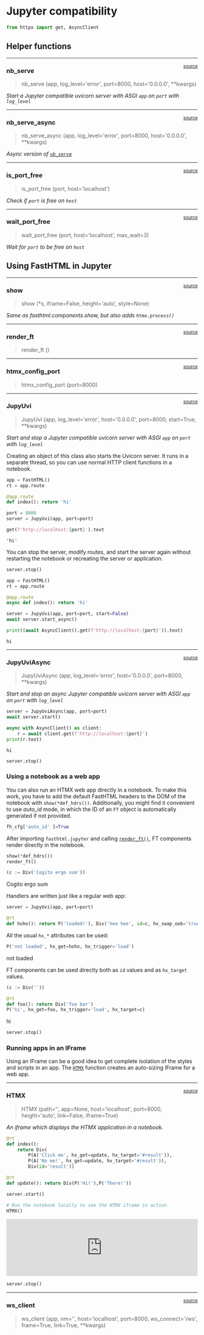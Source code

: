 # Jupyter compatibility


<!-- WARNING: THIS FILE WAS AUTOGENERATED! DO NOT EDIT! -->

``` python
from httpx import get, AsyncClient
```

## Helper functions

------------------------------------------------------------------------

<a
href="https://github.com/AnswerDotAI/fasthtml/blob/main/fasthtml/jupyter.py#L21"
target="_blank" style="float:right; font-size:smaller">source</a>

### nb_serve

>  nb_serve (app, log_level='error', port=8000, host='0.0.0.0', **kwargs)

*Start a Jupyter compatible uvicorn server with ASGI `app` on `port`
with `log_level`*

------------------------------------------------------------------------

<a
href="https://github.com/AnswerDotAI/fasthtml/blob/main/fasthtml/jupyter.py#L31"
target="_blank" style="float:right; font-size:smaller">source</a>

### nb_serve_async

>  nb_serve_async (app, log_level='error', port=8000, host='0.0.0.0',
>                      **kwargs)

*Async version of
[`nb_serve`](https://docs.fastht.ml/api/jupyter.html#nb_serve)*

------------------------------------------------------------------------

<a
href="https://github.com/AnswerDotAI/fasthtml/blob/main/fasthtml/jupyter.py#L39"
target="_blank" style="float:right; font-size:smaller">source</a>

### is_port_free

>  is_port_free (port, host='localhost')

*Check if `port` is free on `host`*

------------------------------------------------------------------------

<a
href="https://github.com/AnswerDotAI/fasthtml/blob/main/fasthtml/jupyter.py#L50"
target="_blank" style="float:right; font-size:smaller">source</a>

### wait_port_free

>  wait_port_free (port, host='localhost', max_wait=3)

*Wait for `port` to be free on `host`*

## Using FastHTML in Jupyter

------------------------------------------------------------------------

<a
href="https://github.com/AnswerDotAI/fasthtml/blob/main/fasthtml/components.py#L120"
target="_blank" style="float:right; font-size:smaller">source</a>

### show

>  show (*s, iframe=False, height='auto', style=None)

*Same as fasthtml.components.show, but also adds `htmx.process()`*

------------------------------------------------------------------------

<a
href="https://github.com/AnswerDotAI/fasthtml/blob/main/fasthtml/jupyter.py#L65"
target="_blank" style="float:right; font-size:smaller">source</a>

### render_ft

>  render_ft ()

------------------------------------------------------------------------

<a
href="https://github.com/AnswerDotAI/fasthtml/blob/main/fasthtml/jupyter.py#L70"
target="_blank" style="float:right; font-size:smaller">source</a>

### htmx_config_port

>  htmx_config_port (port=8000)

------------------------------------------------------------------------

<a
href="https://github.com/AnswerDotAI/fasthtml/blob/main/fasthtml/jupyter.py#L81"
target="_blank" style="float:right; font-size:smaller">source</a>

### JupyUvi

>  JupyUvi (app, log_level='error', host='0.0.0.0', port=8000, start=True,
>               **kwargs)

*Start and stop a Jupyter compatible uvicorn server with ASGI `app` on
`port` with `log_level`*

Creating an object of this class also starts the Uvicorn server. It runs
in a separate thread, so you can use normal HTTP client functions in a
notebook.

``` python
app = FastHTML()
rt = app.route

@app.route
def index(): return 'hi'

port = 8000
server = JupyUvi(app, port=port)
```

<script>
document.body.addEventListener('htmx:configRequest', (event) => {
    if(event.detail.path.includes('://')) return;
    htmx.config.selfRequestsOnly=false;
    event.detail.path = `${location.protocol}//${location.hostname}:8000${event.detail.path}`;
});
</script>

``` python
get(f'http://localhost:{port}').text
```

    'hi'

You can stop the server, modify routes, and start the server again
without restarting the notebook or recreating the server or application.

``` python
server.stop()
```

``` python
app = FastHTML()
rt = app.route

@app.route
async def index(): return 'hi'

server = JupyUvi(app, port=port, start=False)
await server.start_async()
```

<script>
document.body.addEventListener('htmx:configRequest', (event) => {
    if(event.detail.path.includes('://')) return;
    htmx.config.selfRequestsOnly=false;
    event.detail.path = `${location.protocol}//${location.hostname}:8000${event.detail.path}`;
});
</script>

``` python
print((await AsyncClient().get(f'http://localhost:{port}')).text)
```

    hi

------------------------------------------------------------------------

<a
href="https://github.com/AnswerDotAI/fasthtml/blob/main/fasthtml/jupyter.py#L101"
target="_blank" style="float:right; font-size:smaller">source</a>

### JupyUviAsync

>  JupyUviAsync (app, log_level='error', host='0.0.0.0', port=8000,
>                    **kwargs)

*Start and stop an async Jupyter compatible uvicorn server with ASGI
`app` on `port` with `log_level`*

``` python
server = JupyUviAsync(app, port=port)
await server.start()
```

<script>
document.body.addEventListener('htmx:configRequest', (event) => {
    if(event.detail.path.includes('://')) return;
    htmx.config.selfRequestsOnly=false;
    event.detail.path = `${location.protocol}//${location.hostname}:8000${event.detail.path}`;
});
</script>

``` python
async with AsyncClient() as client:
    r = await client.get(f'http://localhost:{port}')
print(r.text)
```

    hi

``` python
server.stop()
```

### Using a notebook as a web app

You can also run an HTMX web app directly in a notebook. To make this
work, you have to add the default FastHTML headers to the DOM of the
notebook with `show(*def_hdrs())`. Additionally, you might find it
convenient to use *auto_id* mode, in which the ID of an `FT` object is
automatically generated if not provided.

``` python
fh_cfg['auto_id' ]=True
```

After importing `fasthtml.jupyter` and calling
[`render_ft()`](https://docs.fastht.ml/api/jupyter.html#render_ft), FT
components render directly in the notebook.

``` python
show(*def_hdrs())
render_ft()
```

<meta charset="utf-8">
<meta name="viewport" content="width=device-width, initial-scale=1, viewport-fit=cover">
<script src="https://unpkg.com/htmx.org@2.0.4/dist/htmx.min.js"></script><script src="https://cdn.jsdelivr.net/gh/answerdotai/fasthtml-js@1.0.12/fasthtml.js"></script><script src="https://cdn.jsdelivr.net/gh/answerdotai/surreal@main/surreal.js"></script><script src="https://cdn.jsdelivr.net/gh/gnat/css-scope-inline@main/script.js"></script><script id="_7KKmEIAnRE_-M4c4Lf5dJg">if (window.htmx) htmx.process(document.body)</script>

``` python
(c := Div('Cogito ergo sum'))
```

<div id="_NNvXojeGS-eH1SZLG-pE4Q">

<div id="_vzHRxQNEQiaSQnLdUFq2Mg">

Cogito ergo sum

</div>

<script id="_SN7to4-bQ5O09J6vs2UvNA">if (window.htmx) htmx.process(document.body)</script>

</div>

Handlers are written just like a regular web app:

``` python
server = JupyUvi(app, port=port)
```

<script>
document.body.addEventListener('htmx:configRequest', (event) => {
    if(event.detail.path.includes('://')) return;
    htmx.config.selfRequestsOnly=false;
    event.detail.path = `${location.protocol}//${location.hostname}:8000${event.detail.path}`;
});
</script>

``` python
@rt
def hoho(): return P('loaded!'), Div('hee hee', id=c, hx_swap_oob='true')
```

All the usual `hx_*` attributes can be used:

``` python
P('not loaded', hx_get=hoho, hx_trigger='load')
```

<div id="_l0IdURqdSRu46RNQQPmMvA">

<p hx-get="/hoho" hx-trigger="load" id="_WUPc1vlnQUStT30OWNXAHQ">

not loaded
</p>

<script id="_o4Z4wNOxQXum9LI9N-YhRw">if (window.htmx) htmx.process(document.body)</script>

</div>

FT components can be used directly both as `id` values and as
`hx_target` values.

``` python
(c := Div(''))
```

<div id="_C4mtvDiLQPyjFBL_N9guOQ">

<div id="_dazDkLiNRi_5IRjKxnDApQ">

</div>

<script id="_wBaWxkrPTeyFjAjoTOAjaw">if (window.htmx) htmx.process(document.body)</script>

</div>

``` python
@rt
def foo(): return Div('foo bar')
P('hi', hx_get=foo, hx_trigger='load', hx_target=c)
```

<div id="_mmZ8zN0IQRWcwaaJuPD17g">

<p hx-get="/foo" hx-trigger="load" hx-target="#_dazDkLiNRi_5IRjKxnDApQ" id="_21sjPwFeSPKp3vncj4YJrQ">

hi
</p>

<script id="_iy4Ov4wQRsuuB6ekh8semw">if (window.htmx) htmx.process(document.body)</script>

</div>

``` python
server.stop()
```

### Running apps in an IFrame

Using an IFrame can be a good idea to get complete isolation of the
styles and scripts in an app. The
[`HTMX`](https://docs.fastht.ml/api/jupyter.html#htmx) function creates
an auto-sizing IFrame for a web app.

------------------------------------------------------------------------

<a
href="https://github.com/AnswerDotAI/fasthtml/blob/main/fasthtml/jupyter.py#L114"
target="_blank" style="float:right; font-size:smaller">source</a>

### HTMX

>  HTMX (path='', app=None, host='localhost', port=8000, height='auto',
>            link=False, iframe=True)

*An iframe which displays the HTMX application in a notebook.*

``` python
@rt
def index():
    return Div(
        P(A('Click me', hx_get=update, hx_target='#result')),
        P(A('No me!', hx_get=update, hx_target='#result')),
        Div(id='result'))

@rt
def update(): return Div(P('Hi!'),P('There!'))
```

``` python
server.start()
```

``` python
# Run the notebook locally to see the HTMX iframe in action
HTMX()
```

<iframe src="http://localhost:8000" style="width: 100%; height: auto; border: none;" onload="{
        let frame = this;
        window.addEventListener('message', function(e) {
            if (e.source !== frame.contentWindow) return; // Only proceed if the message is from this iframe
            if (e.data.height) frame.style.height = (e.data.height+1) + 'px';
        }, false);
    }" allow="accelerometer; autoplay; camera; clipboard-read; clipboard-write; display-capture; encrypted-media; fullscreen; gamepad; geolocation; gyroscope; hid; identity-credentials-get; idle-detection; magnetometer; microphone; midi; payment; picture-in-picture; publickey-credentials-get; screen-wake-lock; serial; usb; web-share; xr-spatial-tracking"></iframe> 

``` python
server.stop()
```

------------------------------------------------------------------------

<a
href="https://github.com/AnswerDotAI/fasthtml/blob/main/fasthtml/jupyter.py#L135"
target="_blank" style="float:right; font-size:smaller">source</a>

### ws_client

>  ws_client (app, nm='', host='localhost', port=8000, ws_connect='/ws',
>                 frame=True, link=True, **kwargs)
